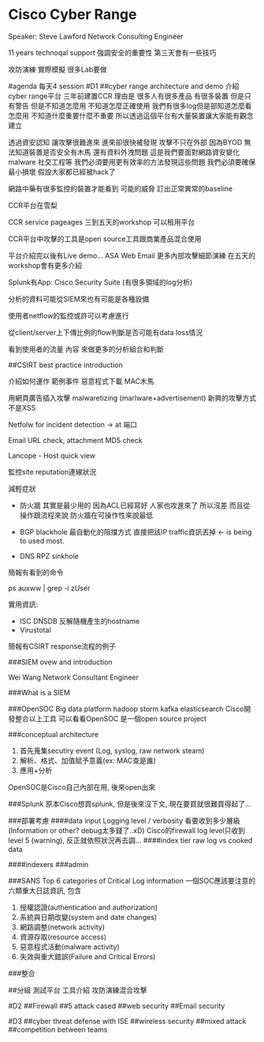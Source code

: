 # Cisco Cyber Range
Speaker: Steve Lawford
Network Consulting Engineer

11 years
technoqal support
強調安全的重要性
第三天會有一些技巧

攻防演練 實際模擬 很多Lab要做

#agenda
每天4 session
#D1
##cyber range architecture and demo
介紹cyber range平台 三年前建置CCR 理由是 很多人有很多產品 有很多裝置 但是只有警告 但是不知道怎麼用 不知道怎麼正確使用 我們有很多log但是部知道怎麼看怎麼用 不知道什麼重要什麼不重要
所以透過這個平台有大量裝置讓大家能有觀念建立

透過資安認知 讓攻擊很難進來 進來卻很快被發現
攻擊不只在外部 因為BYOD 無法知道裝置是否安全有木馬 還有資料外洩問題 這是我們要面對網路資安變化
malware 社交工程等 我們必須要用更有效率的方法發現這些問題
我們必須要確保最小損壞 假設大家都已經被hack了

網路中藥有很多監控的裝置才能看到 可能的威脅 訂出正常異常的baseline

CCR平台在雪梨

CCR service pageages
三到五天的workshop
可以租用平台


CCR平台中攻擊的工具是open source工具跟商業產品混合使用

平台介紹完以後有Live demo...
ASA Web Email
更多內部攻擊細節演練 在五天的workshop會有更多介紹

Splunk有App: Cisco Security Suite (有很多領域的log分析)

分析的資料可能從SIEM來也有可能是各種設備

使用者netflow的監控或許可以考慮進行

從client/server上下傳比例的flow判斷是否可能有data loss情況

看到使用者的流量 內容 來做更多的分析組合和判斷

##CSIRT best practice introduction

介紹如何運作
範例事件
  惡意程式下載
  MAC木馬
  
用網頁廣告插入攻擊  malwaretizing (marlware+advertisement)
新興的攻擊方式 不是XSS

Netfolw for incident detection -> at 端口

Email URL check, attachment MD5 check

Lancope - Host quick view

監控site reputation連線狀況

減輕症狀

* 防火牆
其實是最少用的 因為ACL已經寫好 人家也攻進來了 所以沒差 而且從操作跟流程來說 防火牆在可操作性來說最低

* BGP blackhole
最自動化的阻擋方式 直接把該IP traffic資訊丟掉 <- is being to used most.

* DNS RPZ sinkhole

簡報有看到的命令

   ps auxww | grep -i zUser

實用資訊:

* ISC DNSDB 反解隨機產生的hostname
* Virustotal

簡報有CSIRT response流程的例子


###SIEM ovew and introduction

Wei Wang
Network Consultant Engineer

###What is a SIEM


###OpenSOC
Big data platform
  hadoop
  storm
  kafka
  elasticsearch
Cisco開發整合以上工具 可以看看OpenSOC 是一個open source project

###conceptual architecture
1. 首先蒐集secutiry event (Log, syslog, raw network steam)
2. 解析、格式、加值賦予意義(ex: MAC查是誰)
3. 應用+分析

OpenSOC是Cisco自己內部在用, 後來open出來

###Splunk
原本Cisco想買splunk, 但是後來沒下文, 現在要買就很難買得起了...

###部署考慮
####data input
Logging level / verbosity 看要收到多少層級(Information or other? debug太多錢了..xD)
Cisco的firewall log level只收到level 5 (warning), 反正就依照狀況再去調...
####index tier
raw log vs cooked data

####indexers
###admin

###SANS Top 6 categories of Critical Log information
一個SOC應該要注意的六類重大日誌資訊, 包含
1. 授權認證(authentication and authorization)
2. 系統與日期改變(system and date changes)
3. 網路調整(network activity)
4. 資源存取(resource access)
5. 惡意程式活動(malware activity)
6. 失效與重大錯誤(Failure and Critical Errors)


###整合


##分組 測試平台 工具介紹 攻防演練混合攻擊

#D2
##Firewall
##5 attack cased
##web security
##Email security

#D3
##cyber threat defense with ISE
##wireless security
##mixed attack
##competition between teams
